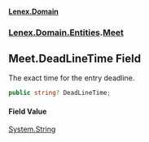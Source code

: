 #### [Lenex.Domain](index.md 'index')
### [Lenex.Domain.Entities](Lenex.Domain.Entities.md 'Lenex.Domain.Entities').[Meet](Lenex.Domain.Entities.Meet.md 'Lenex.Domain.Entities.Meet')

## Meet.DeadLineTime Field

The exact time for the entry deadline.

```csharp
public string? DeadLineTime;
```

#### Field Value
[System.String](https://docs.microsoft.com/en-us/dotnet/api/System.String 'System.String')